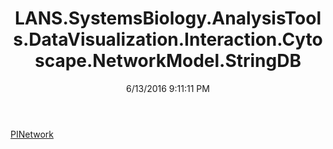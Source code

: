 ﻿---
title: LANS.SystemsBiology.AnalysisTools.DataVisualization.Interaction.Cytoscape.NetworkModel.StringDB
date: 6/13/2016 9:11:11 PM
---

[PINetwork](T-LANS.SystemsBiology.AnalysisTools.DataVisualization.Interaction.Cytoscape.NetworkModel.StringDB.PINetwork.html)

